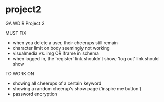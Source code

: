 # project2
GA WDIR Project 2


MUST FIX
- when you delete a user, their cheerups still remain
- character limit on body seemingly not working
- visualmedia vs. img OR iframe in schema
- when logged in, the 'register' link shouldn't show; 'log out' link should show


TO WORK ON
- showing all cheerups of a certain keyword
- showing a random cheerup's show page ('inspire me button')
- password encryption
